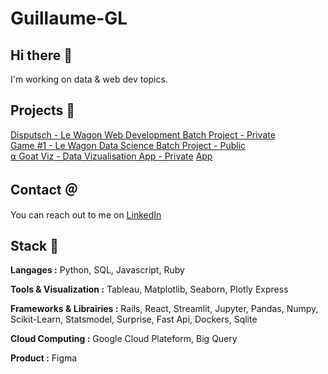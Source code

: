# Guillaume-GL

## Hi there 👋
I'm working on data & web dev topics.

## Projects 💾
[Disputsch - Le Wagon Web Development Batch Project - Private](https://github.com/Louklfv/DISPUTSCH)  
[Game #1 - Le Wagon Data Science Batch Project - Public](https://github.com/Agnes-Lain/game_one)  
[⍺ Goat Viz - Data Vizualisation App - Private](https://github.com/Guillaume-GL/alpha-goat-vise) [App](https://alpha-goat-viz.herokuapp.com/) 

## Contact ＠
You can reach out to me on [LinkedIn](https://fr.linkedin.com/in/guillaume-lefay) 

## Stack 🧱
**Langages :**
Python, SQL, Javascript, Ruby

**Tools & Visualization :**
Tableau, Matplotlib, Seaborn, Plotly Express

**Frameworks & Librairies :**
Rails, React, Streamlit, Jupyter, Pandas, Numpy, Scikit-Learn, Statsmodel, Surprise, Fast Api, Dockers, Sqlite

**Cloud Computing :** 
Google Cloud Plateform, Big Query

**Product :**
Figma
